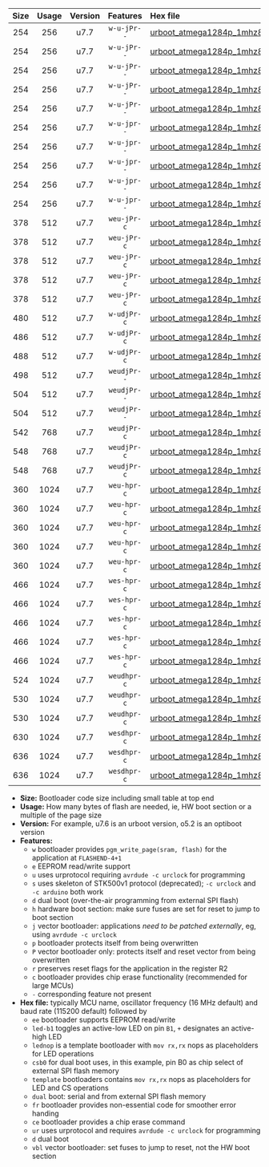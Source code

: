 |Size|Usage|Version|Features|Hex file|
|:-:|:-:|:-:|:-:|:--|
|254|256|u7.7|`w-u-jPr--`|[urboot_atmega1284p_1mhz8432_57600bps_led+b5_ur_vbl.hex](https://raw.githubusercontent.com/stefanrueger/urboot.hex/main/mcus/atmega1284p/fcpu_1mhz8432/57600_bps/urboot_atmega1284p_1mhz8432_57600bps_led+b5_ur_vbl.hex)|
|254|256|u7.7|`w-u-jPr--`|[urboot_atmega1284p_1mhz8432_57600bps_led+b7_ur_vbl.hex](https://raw.githubusercontent.com/stefanrueger/urboot.hex/main/mcus/atmega1284p/fcpu_1mhz8432/57600_bps/urboot_atmega1284p_1mhz8432_57600bps_led+b7_ur_vbl.hex)|
|254|256|u7.7|`w-u-jPr--`|[urboot_atmega1284p_1mhz8432_57600bps_led+c7_ur_vbl.hex](https://raw.githubusercontent.com/stefanrueger/urboot.hex/main/mcus/atmega1284p/fcpu_1mhz8432/57600_bps/urboot_atmega1284p_1mhz8432_57600bps_led+c7_ur_vbl.hex)|
|254|256|u7.7|`w-u-jPr--`|[urboot_atmega1284p_1mhz8432_57600bps_led+d7_ur_vbl.hex](https://raw.githubusercontent.com/stefanrueger/urboot.hex/main/mcus/atmega1284p/fcpu_1mhz8432/57600_bps/urboot_atmega1284p_1mhz8432_57600bps_led+d7_ur_vbl.hex)|
|254|256|u7.7|`w-u-jPr--`|[urboot_atmega1284p_1mhz8432_57600bps_lednop_ur_vbl.hex](https://raw.githubusercontent.com/stefanrueger/urboot.hex/main/mcus/atmega1284p/fcpu_1mhz8432/57600_bps/urboot_atmega1284p_1mhz8432_57600bps_lednop_ur_vbl.hex)|
|254|256|u7.7|`w-u-jpr--`|[urboot_atmega1284p_1mhz8432_57600bps_led+b5_fr_ur_vbl.hex](https://raw.githubusercontent.com/stefanrueger/urboot.hex/main/mcus/atmega1284p/fcpu_1mhz8432/57600_bps/urboot_atmega1284p_1mhz8432_57600bps_led+b5_fr_ur_vbl.hex)|
|254|256|u7.7|`w-u-jpr--`|[urboot_atmega1284p_1mhz8432_57600bps_led+b7_fr_ur_vbl.hex](https://raw.githubusercontent.com/stefanrueger/urboot.hex/main/mcus/atmega1284p/fcpu_1mhz8432/57600_bps/urboot_atmega1284p_1mhz8432_57600bps_led+b7_fr_ur_vbl.hex)|
|254|256|u7.7|`w-u-jpr--`|[urboot_atmega1284p_1mhz8432_57600bps_led+c7_fr_ur_vbl.hex](https://raw.githubusercontent.com/stefanrueger/urboot.hex/main/mcus/atmega1284p/fcpu_1mhz8432/57600_bps/urboot_atmega1284p_1mhz8432_57600bps_led+c7_fr_ur_vbl.hex)|
|254|256|u7.7|`w-u-jpr--`|[urboot_atmega1284p_1mhz8432_57600bps_led+d7_fr_ur_vbl.hex](https://raw.githubusercontent.com/stefanrueger/urboot.hex/main/mcus/atmega1284p/fcpu_1mhz8432/57600_bps/urboot_atmega1284p_1mhz8432_57600bps_led+d7_fr_ur_vbl.hex)|
|254|256|u7.7|`w-u-jpr--`|[urboot_atmega1284p_1mhz8432_57600bps_lednop_fr_ur_vbl.hex](https://raw.githubusercontent.com/stefanrueger/urboot.hex/main/mcus/atmega1284p/fcpu_1mhz8432/57600_bps/urboot_atmega1284p_1mhz8432_57600bps_lednop_fr_ur_vbl.hex)|
|378|512|u7.7|`weu-jPr-c`|[urboot_atmega1284p_1mhz8432_57600bps_ee_led+b5_fr_ce_ur_vbl.hex](https://raw.githubusercontent.com/stefanrueger/urboot.hex/main/mcus/atmega1284p/fcpu_1mhz8432/57600_bps/urboot_atmega1284p_1mhz8432_57600bps_ee_led+b5_fr_ce_ur_vbl.hex)|
|378|512|u7.7|`weu-jPr-c`|[urboot_atmega1284p_1mhz8432_57600bps_ee_led+b7_fr_ce_ur_vbl.hex](https://raw.githubusercontent.com/stefanrueger/urboot.hex/main/mcus/atmega1284p/fcpu_1mhz8432/57600_bps/urboot_atmega1284p_1mhz8432_57600bps_ee_led+b7_fr_ce_ur_vbl.hex)|
|378|512|u7.7|`weu-jPr-c`|[urboot_atmega1284p_1mhz8432_57600bps_ee_led+c7_fr_ce_ur_vbl.hex](https://raw.githubusercontent.com/stefanrueger/urboot.hex/main/mcus/atmega1284p/fcpu_1mhz8432/57600_bps/urboot_atmega1284p_1mhz8432_57600bps_ee_led+c7_fr_ce_ur_vbl.hex)|
|378|512|u7.7|`weu-jPr-c`|[urboot_atmega1284p_1mhz8432_57600bps_ee_led+d7_fr_ce_ur_vbl.hex](https://raw.githubusercontent.com/stefanrueger/urboot.hex/main/mcus/atmega1284p/fcpu_1mhz8432/57600_bps/urboot_atmega1284p_1mhz8432_57600bps_ee_led+d7_fr_ce_ur_vbl.hex)|
|378|512|u7.7|`weu-jPr-c`|[urboot_atmega1284p_1mhz8432_57600bps_ee_lednop_fr_ce_ur_vbl.hex](https://raw.githubusercontent.com/stefanrueger/urboot.hex/main/mcus/atmega1284p/fcpu_1mhz8432/57600_bps/urboot_atmega1284p_1mhz8432_57600bps_ee_lednop_fr_ce_ur_vbl.hex)|
|480|512|u7.7|`w-udjPr-c`|[urboot_atmega1284p_1mhz8432_57600bps_led+c7_csb3_dual_fr_ce_ur_vbl.hex](https://raw.githubusercontent.com/stefanrueger/urboot.hex/main/mcus/atmega1284p/fcpu_1mhz8432/57600_bps/urboot_atmega1284p_1mhz8432_57600bps_led+c7_csb3_dual_fr_ce_ur_vbl.hex)|
|486|512|u7.7|`w-udjPr-c`|[urboot_atmega1284p_1mhz8432_57600bps_led+d7_csc7_dual_fr_ce_ur_vbl.hex](https://raw.githubusercontent.com/stefanrueger/urboot.hex/main/mcus/atmega1284p/fcpu_1mhz8432/57600_bps/urboot_atmega1284p_1mhz8432_57600bps_led+d7_csc7_dual_fr_ce_ur_vbl.hex)|
|488|512|u7.7|`w-udjPr-c`|[urboot_atmega1284p_1mhz8432_57600bps_template_dual_fr_ce_ur_vbl.hex](https://raw.githubusercontent.com/stefanrueger/urboot.hex/main/mcus/atmega1284p/fcpu_1mhz8432/57600_bps/urboot_atmega1284p_1mhz8432_57600bps_template_dual_fr_ce_ur_vbl.hex)|
|498|512|u7.7|`weudjPr--`|[urboot_atmega1284p_1mhz8432_57600bps_ee_led+c7_csb3_dual_fr_ur_vbl.hex](https://raw.githubusercontent.com/stefanrueger/urboot.hex/main/mcus/atmega1284p/fcpu_1mhz8432/57600_bps/urboot_atmega1284p_1mhz8432_57600bps_ee_led+c7_csb3_dual_fr_ur_vbl.hex)|
|504|512|u7.7|`weudjPr--`|[urboot_atmega1284p_1mhz8432_57600bps_ee_led+d7_csc7_dual_fr_ur_vbl.hex](https://raw.githubusercontent.com/stefanrueger/urboot.hex/main/mcus/atmega1284p/fcpu_1mhz8432/57600_bps/urboot_atmega1284p_1mhz8432_57600bps_ee_led+d7_csc7_dual_fr_ur_vbl.hex)|
|504|512|u7.7|`weudjPr--`|[urboot_atmega1284p_1mhz8432_57600bps_ee_template_dual_fr_ur_vbl.hex](https://raw.githubusercontent.com/stefanrueger/urboot.hex/main/mcus/atmega1284p/fcpu_1mhz8432/57600_bps/urboot_atmega1284p_1mhz8432_57600bps_ee_template_dual_fr_ur_vbl.hex)|
|542|768|u7.7|`weudjPr-c`|[urboot_atmega1284p_1mhz8432_57600bps_ee_led+c7_csb3_dual_fr_ce_ur_vbl.hex](https://raw.githubusercontent.com/stefanrueger/urboot.hex/main/mcus/atmega1284p/fcpu_1mhz8432/57600_bps/urboot_atmega1284p_1mhz8432_57600bps_ee_led+c7_csb3_dual_fr_ce_ur_vbl.hex)|
|548|768|u7.7|`weudjPr-c`|[urboot_atmega1284p_1mhz8432_57600bps_ee_led+d7_csc7_dual_fr_ce_ur_vbl.hex](https://raw.githubusercontent.com/stefanrueger/urboot.hex/main/mcus/atmega1284p/fcpu_1mhz8432/57600_bps/urboot_atmega1284p_1mhz8432_57600bps_ee_led+d7_csc7_dual_fr_ce_ur_vbl.hex)|
|548|768|u7.7|`weudjPr-c`|[urboot_atmega1284p_1mhz8432_57600bps_ee_template_dual_fr_ce_ur_vbl.hex](https://raw.githubusercontent.com/stefanrueger/urboot.hex/main/mcus/atmega1284p/fcpu_1mhz8432/57600_bps/urboot_atmega1284p_1mhz8432_57600bps_ee_template_dual_fr_ce_ur_vbl.hex)|
|360|1024|u7.7|`weu-hpr-c`|[urboot_atmega1284p_1mhz8432_57600bps_ee_led+b5_fr_ce_ur.hex](https://raw.githubusercontent.com/stefanrueger/urboot.hex/main/mcus/atmega1284p/fcpu_1mhz8432/57600_bps/urboot_atmega1284p_1mhz8432_57600bps_ee_led+b5_fr_ce_ur.hex)|
|360|1024|u7.7|`weu-hpr-c`|[urboot_atmega1284p_1mhz8432_57600bps_ee_led+b7_fr_ce_ur.hex](https://raw.githubusercontent.com/stefanrueger/urboot.hex/main/mcus/atmega1284p/fcpu_1mhz8432/57600_bps/urboot_atmega1284p_1mhz8432_57600bps_ee_led+b7_fr_ce_ur.hex)|
|360|1024|u7.7|`weu-hpr-c`|[urboot_atmega1284p_1mhz8432_57600bps_ee_led+c7_fr_ce_ur.hex](https://raw.githubusercontent.com/stefanrueger/urboot.hex/main/mcus/atmega1284p/fcpu_1mhz8432/57600_bps/urboot_atmega1284p_1mhz8432_57600bps_ee_led+c7_fr_ce_ur.hex)|
|360|1024|u7.7|`weu-hpr-c`|[urboot_atmega1284p_1mhz8432_57600bps_ee_led+d7_fr_ce_ur.hex](https://raw.githubusercontent.com/stefanrueger/urboot.hex/main/mcus/atmega1284p/fcpu_1mhz8432/57600_bps/urboot_atmega1284p_1mhz8432_57600bps_ee_led+d7_fr_ce_ur.hex)|
|360|1024|u7.7|`weu-hpr-c`|[urboot_atmega1284p_1mhz8432_57600bps_ee_lednop_fr_ce_ur.hex](https://raw.githubusercontent.com/stefanrueger/urboot.hex/main/mcus/atmega1284p/fcpu_1mhz8432/57600_bps/urboot_atmega1284p_1mhz8432_57600bps_ee_lednop_fr_ce_ur.hex)|
|466|1024|u7.7|`wes-hpr-c`|[urboot_atmega1284p_1mhz8432_57600bps_ee_led+b5_fr_ce.hex](https://raw.githubusercontent.com/stefanrueger/urboot.hex/main/mcus/atmega1284p/fcpu_1mhz8432/57600_bps/urboot_atmega1284p_1mhz8432_57600bps_ee_led+b5_fr_ce.hex)|
|466|1024|u7.7|`wes-hpr-c`|[urboot_atmega1284p_1mhz8432_57600bps_ee_led+b7_fr_ce.hex](https://raw.githubusercontent.com/stefanrueger/urboot.hex/main/mcus/atmega1284p/fcpu_1mhz8432/57600_bps/urboot_atmega1284p_1mhz8432_57600bps_ee_led+b7_fr_ce.hex)|
|466|1024|u7.7|`wes-hpr-c`|[urboot_atmega1284p_1mhz8432_57600bps_ee_led+c7_fr_ce.hex](https://raw.githubusercontent.com/stefanrueger/urboot.hex/main/mcus/atmega1284p/fcpu_1mhz8432/57600_bps/urboot_atmega1284p_1mhz8432_57600bps_ee_led+c7_fr_ce.hex)|
|466|1024|u7.7|`wes-hpr-c`|[urboot_atmega1284p_1mhz8432_57600bps_ee_led+d7_fr_ce.hex](https://raw.githubusercontent.com/stefanrueger/urboot.hex/main/mcus/atmega1284p/fcpu_1mhz8432/57600_bps/urboot_atmega1284p_1mhz8432_57600bps_ee_led+d7_fr_ce.hex)|
|466|1024|u7.7|`wes-hpr-c`|[urboot_atmega1284p_1mhz8432_57600bps_ee_lednop_fr_ce.hex](https://raw.githubusercontent.com/stefanrueger/urboot.hex/main/mcus/atmega1284p/fcpu_1mhz8432/57600_bps/urboot_atmega1284p_1mhz8432_57600bps_ee_lednop_fr_ce.hex)|
|524|1024|u7.7|`weudhpr-c`|[urboot_atmega1284p_1mhz8432_57600bps_ee_led+c7_csb3_dual_fr_ce_ur.hex](https://raw.githubusercontent.com/stefanrueger/urboot.hex/main/mcus/atmega1284p/fcpu_1mhz8432/57600_bps/urboot_atmega1284p_1mhz8432_57600bps_ee_led+c7_csb3_dual_fr_ce_ur.hex)|
|530|1024|u7.7|`weudhpr-c`|[urboot_atmega1284p_1mhz8432_57600bps_ee_led+d7_csc7_dual_fr_ce_ur.hex](https://raw.githubusercontent.com/stefanrueger/urboot.hex/main/mcus/atmega1284p/fcpu_1mhz8432/57600_bps/urboot_atmega1284p_1mhz8432_57600bps_ee_led+d7_csc7_dual_fr_ce_ur.hex)|
|530|1024|u7.7|`weudhpr-c`|[urboot_atmega1284p_1mhz8432_57600bps_ee_template_dual_fr_ce_ur.hex](https://raw.githubusercontent.com/stefanrueger/urboot.hex/main/mcus/atmega1284p/fcpu_1mhz8432/57600_bps/urboot_atmega1284p_1mhz8432_57600bps_ee_template_dual_fr_ce_ur.hex)|
|630|1024|u7.7|`wesdhpr-c`|[urboot_atmega1284p_1mhz8432_57600bps_ee_led+c7_csb3_dual_fr_ce.hex](https://raw.githubusercontent.com/stefanrueger/urboot.hex/main/mcus/atmega1284p/fcpu_1mhz8432/57600_bps/urboot_atmega1284p_1mhz8432_57600bps_ee_led+c7_csb3_dual_fr_ce.hex)|
|636|1024|u7.7|`wesdhpr-c`|[urboot_atmega1284p_1mhz8432_57600bps_ee_led+d7_csc7_dual_fr_ce.hex](https://raw.githubusercontent.com/stefanrueger/urboot.hex/main/mcus/atmega1284p/fcpu_1mhz8432/57600_bps/urboot_atmega1284p_1mhz8432_57600bps_ee_led+d7_csc7_dual_fr_ce.hex)|
|636|1024|u7.7|`wesdhpr-c`|[urboot_atmega1284p_1mhz8432_57600bps_ee_template_dual_fr_ce.hex](https://raw.githubusercontent.com/stefanrueger/urboot.hex/main/mcus/atmega1284p/fcpu_1mhz8432/57600_bps/urboot_atmega1284p_1mhz8432_57600bps_ee_template_dual_fr_ce.hex)|

- **Size:** Bootloader code size including small table at top end
- **Usage:** How many bytes of flash are needed, ie, HW boot section or a multiple of the page size
- **Version:** For example, u7.6 is an urboot version, o5.2 is an optiboot version
- **Features:**
  + `w` bootloader provides `pgm_write_page(sram, flash)` for the application at `FLASHEND-4+1`
  + `e` EEPROM read/write support
  + `u` uses urprotocol requiring `avrdude -c urclock` for programming
  + `s` uses skeleton of STK500v1 protocol (deprecated); `-c urclock` and `-c arduino` both work
  + `d` dual boot (over-the-air programming from external SPI flash)
  + `h` hardware boot section: make sure fuses are set for reset to jump to boot section
  + `j` vector bootloader: applications *need to be patched externally*, eg, using `avrdude -c urclock`
  + `p` bootloader protects itself from being overwritten
  + `P` vector bootloader only: protects itself and reset vector from being overwritten
  + `r` preserves reset flags for the application in the register R2
  + `c` bootloader provides chip erase functionality (recommended for large MCUs)
  + `-` corresponding feature not present
- **Hex file:** typically MCU name, oscillator frequency (16 MHz default) and baud rate (115200 default) followed by
  + `ee` bootloader supports EEPROM read/write
  + `led-b1` toggles an active-low LED on pin `B1`, `+` designates an active-high LED
  + `lednop` is a template bootloader with `mov rx,rx` nops as placeholders for LED operations
  + `csb0` for dual boot uses, in this example, pin B0 as chip select of external SPI flash memory
  + `template` bootloaders contains `mov rx,rx` nops as placeholders for LED and CS operations
  + `dual` boot: serial and from external SPI flash memory
  + `fr` bootloader provides non-essential code for smoother error handing
  + `ce` bootloader provides a chip erase command
  + `ur` uses urprotocol and requires `avrdude -c urclock` for programming
  + `d` dual boot
  + `vbl` vector bootloader: set fuses to jump to reset, not the HW boot section
